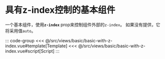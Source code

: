 <basicWithZIndex/>

# 具有z-index控制的基本组件

一个基本组件，使用<b>`z-index` </b> prop来控制组件外部的`z-index`。 如果没有提供，它将采用值`auto`。

::: code-group
<<< @/src/views/basic/basic-with-z-index.vue#template[Template]
<<< @/src/views/basic/basic-with-z-index.vue#script[Script]
:::